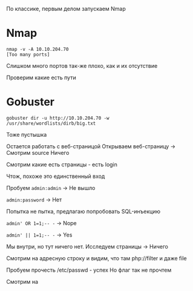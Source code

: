 По классике, первым делом запускаем Nmap
# Nmap
```
nmap -v -A 10.10.204.70
[Too many ports]
```
Слишком много портов так-же плохо, как и их отсутствие

Проверим какие есть пути
# Gobuster
```
gobuster dir -u http://10.10.204.70 -w /usr/share/wordlists/dirb/big.txt
```
Тоже пустышка

Остается работать с веб-страницой
Открываем веб-страницу -> Смотрим source
Ничего

Смотрим какие есть страницы - есть login

Чтож, похоже это единственный вход

Пробуем `admin:admin` -> Не вышло

`admin:password` -> Нет

Попытка не пытка, предлагаю попробовать SQL-инъекцию

`admin' OR 1=1;-- -` -> Nope

`admin' || 1=1;-- -` -> Yes

Мы внутри, но тут ничего нет.
Исследуем страницы -> Ничего

Смотрим на адресную строку и видим, что там php://filter и даже file

Пробуем прочесть /etc/passwd - успех
Но флаг так не прочтем

Смотрим на 

